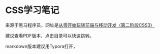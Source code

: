 # CSS学习笔记

来源于黑马程序员，网址是[从零开始玩转前端与移动开发（第二阶段CSS3）](https://www.bilibili.com/video/av15269197)

建议查看PDF版本，点击目录可以快速跳转。

markdown版本建议用Typora打开，
